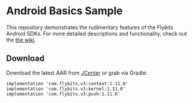Android Basics Sample
======

This repository demonstrates the rudimentary features of the Flybits Android SDKs. For more detailed descriptions and functionality, check out the [the wiki](https://github.com/flybits/android-basics/wiki).

Download
--------
Download the latest AAR from [JCenter](https://bintray.com/flybits-inc/v3) or grab via Gradle:

    implementation 'com.flybits.v3:context:1.11.0'
    implementation 'com.flybits.v3:kernel:1.11.0'
    implementation 'com.flybits.v3:push:1.11.0'
